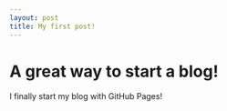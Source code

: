 ```yaml
---
layout: post
title: My first post!
---
```


# A great way to start a blog!
I finally start my blog with GitHub Pages!

